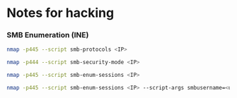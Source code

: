 # Notes for hacking

### SMB Enumeration (INE)
```bash
nmap -p445 --script smb-protocols <IP>

nmap -p444 --script smb-security-mode <IP>

nmap -p445 --script smb-enum-sessions <IP>

nmap -p445 --script smb-enum-sessions <IP> --script-args smbusername=<username>,smbpassword=<password> <IP>
```
